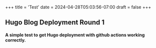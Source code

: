 +++
title = 'Test'
date = 2024-04-28T05:03:56-07:00
draft = false
+++
## Hugo Blog Deployment Round 1

#### A simple test to get Hugo deployment with github actions working correctly.
